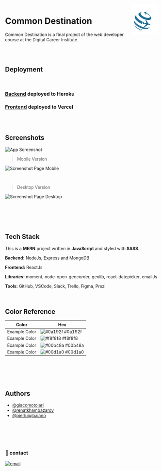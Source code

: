 <img src="./src/images/logoCommon.png" height="100px" align="right"/>

# Common Destination
Common Destination is a final project of the web developer course at the Digital Career Institute. 




<br />
<br />


## Deployment
<br />


### [Backend](https://backend-commondestination.herokuapp.com/) deployed to Heroku



### [Frontend](https://commondestination.netlify.app/) deployed to Vercel
<br />
<br />

## Screenshots

![App Screenshot](https://via.placeholder.com/468x300?text=App+Screenshot+Here)
<br />

>Mobile Version

![Screenshot Page Mobile](./src/images/mobile.png)

<br />


>Desktop Version

![Screenshot Page Desktop](./src/images/desktop.png)

<br />
<br />
<br />
<br />

## Tech Stack

This is a **MERN** project written in **JavaScript** and 
styled with **SASS**.
<br />


**Backend:** NodeJs, Express and MongoDB 
<br />

**Frontend:** ReactJs 
<br />

**Libraries:** moment, node-open-geocorder, geolib, react-datepicker, emailJs

**Tools:** GitHub, VSCode, Slack, Trello, Figma, Prezi
<br />
<br />
<br />




## Color Reference

| Color             | Hex                                                                |
| ----------------- | ------------------------------------------------------------------ |
| Example Color | ![#0a192f](https://via.placeholder.com/10/0a192f?text=+) #0a192f |
| Example Color | ![#f8f8f8](https://via.placeholder.com/10/f8f8f8?text=+) #f8f8f8 |
| Example Color | ![#00b48a](https://via.placeholder.com/10/00b48a?text=+) #00b48a |
| Example Color | ![#00d1a0](https://via.placeholder.com/10/00b48a?text=+) #00d1a0 |

<br />
<br />
<br />
<br />

## Authors

- [@giacomotolari](https://github.com/giacomotolari)
- [@renatkhambazarov](https://github.com/Khambazarov)
- [@pierluigibaiano](https://github.com/https://github.com/Pierluigi10)
<br />
<br />
<br />
<br />

### 🔗 contact
[![email](https://img.shields.io/badge/gmail-1DA1F2?style=for-the-badge&logo=twitter&logoColor=white)](mailto:commondestinations@gmail.com)

<br />
<br />















